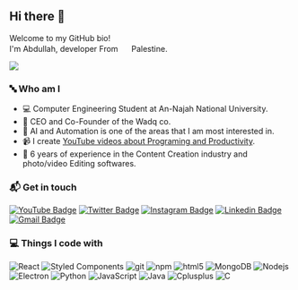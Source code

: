## Hi there 👋
Welcome to my GitHub bio!</br>
I'm Abdullah, developer From 
<img src="https://image.flaticon.com/icons/svg/197/197467.svg" width="16"/> Palestine.


![](https://komarev.com/ghpvc/?username=abdullah-saadeddin&label=PROFILE+VIEWS&color=yellow)
### 🔤 Who am I
- 💻 Computer Engineering Student at An-Najah National University.
- 🌱 CEO and Co-Founder of the Wadq co.
- 🧠 AI and Automation is one of the areas that I am most interested in.
- 📹 I create [YouTube videos about Programing and Productivity](https://youtube.com/AbdullahSaadEddin).
- 🧪 6 years of experience in the Content Creation industry and photo/video Editing softwares.

### 📬 Get in touch
[![YouTube Badge](https://img.shields.io/badge/-@AbdullahSaadEddin-c4302b?style=flat-square&labelColor=c4302b&logo=youtube&logoColor=white&link=https://youtube.com/AbdullahSaadEddin)](https://youtube.com/AbdullahSaadEddin) 
[![Twitter Badge](https://img.shields.io/badge/-@abdullahsaadeddin-1ca0f1?style=flat-square&labelColor=1ca0f1&logo=twitter&logoColor=white&link=https://twitter.com/abdullahsadedin)](https://twitter.com/abdullahsadedin) 
[![Instagram Badge](https://img.shields.io/badge/-@abdullah_sadeddin-F44747?style=flat-square&labelColor=F44747&logo=instagram&logoColor=white&link=https://www.instagram.com/abdullah_sadeddin/)](https://www.instagram.com/abdullah_sadeddin/) 
[![Linkedin Badge](https://img.shields.io/badge/-abdullahsaadeddin-blue?style=flat-square&logo=Linkedin&logoColor=white&link=https://www.linkedin.com/in/abdullah-saadeddin/)](https://www.linkedin.com/in/abdullah-saadeddin/)
[![Gmail Badge](https://img.shields.io/badge/-abdullahsaadeddin.yt@gmail.com-c14438?style=flat-square&logo=Gmail&logoColor=white&link=mailto:abdullahsaadeddin.yt@gmail.com)](mailto:abdullahsaadeddin.yt@gmail.com)

### 💻 Things I code with
<p>
  <img alt="React" src="https://img.shields.io/badge/-React.js-61DAFB?style=flat-square&logo=react&logoColor=white" />
  <img alt="Styled Components" src="https://img.shields.io/badge/-Styled_Components-db7092?style=flat-square&logo=styled-components&logoColor=white" />
  <img alt="git" src="https://img.shields.io/badge/-Git-F05032?style=flat-square&logo=git&logoColor=white" />
  <img alt="npm" src="https://img.shields.io/badge/-NPM-CB3837?style=flat-square&logo=npm&logoColor=white" />
  <img alt="html5" src="https://img.shields.io/badge/-HTML5-E34F26?style=flat-square&logo=html5&logoColor=white" />
  <img alt="MongoDB" src="https://img.shields.io/badge/-MongoDB-13aa52?style=flat-square&logo=mongodb&logoColor=white" />
  <img alt="Nodejs" src="https://img.shields.io/badge/-Nodejs-43853d?style=flat-square&logo=Node.js&logoColor=white" />
  <img alt="Electron" src="https://img.shields.io/badge/-Electron-47848F?style=flat-square&logo=Electron&logoColor=white" />
  <img alt="Python" src="https://img.shields.io/badge/-Python-3776AB?style=flat-square&logo=Python&logoColor=white" />
<img alt="JavaScript" src="https://img.shields.io/badge/-JavaScript-F7DF1E?style=flat-square&logo=JavaScript&logoColor=black" />
  <img alt="Java" src="https://img.shields.io/badge/-Java-007396?style=flat-square&logo=Java&logoColor=white" />
  <img alt="Cplusplus" src="https://img.shields.io/badge/C++-00599C?style=flat-square&logo=c%2B%2B&logoColor=white" />
  <img alt="C" src="https://img.shields.io/badge/-C-A8B9CC?style=flat-square&logo=C&logoColor=black" />
  </p>

